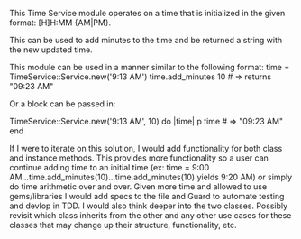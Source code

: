 This Time Service module operates on a time that is initialized in the given format: [H]H:MM {AM|PM}.

This can be used to add minutes to the time and be returned a string with the new updated time.

This module can be used in a manner similar to the following format:
time = TimeService::Service.new('9:13 AM')
time.add_minutes 10 # => returns "09:23 AM"

Or a block can be passed in:

TimeService::Service.new('9:13 AM', 10) do |time|
  p time # => "09:23 AM"
end

If I were to iterate on this solution, I would add functionality for both class and instance methods. This provides more functionality so a user can continue adding time to an initial time (ex: time = 9:00 AM...time.add_minutes(10)...time.add_minutes(10) yields 9:20 AM) or simply do time arithmetic over and over. Given more time and allowed to use gems/libraries I would add specs to the file and Guard to automate testing and devlop in TDD. I would also think deeper into the two classes. Possibly revisit which class inherits from the other and any other use cases for these classes that may change up their structure, functionality, etc.
